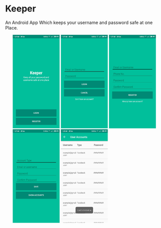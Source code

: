 # Keeper
An Android App Which keeps your username and password safe at one Place.
<ul>
<img src = "https://github.com/meditat/Keeper/blob/master/imagesNotInUse/WhatsApp%20Image%202018-01-28%20at%2011.34.43%20AM.jpeg" width =150 height =300/>
<img src = "https://github.com/meditat/Keeper/blob/master/imagesNotInUse/WhatsApp%20Image%202018-01-28%20at%2011.37.03%20AM%20(1).jpeg" width =150 height =300/>
<img src = "https://github.com/meditat/Keeper/blob/master/imagesNotInUse/WhatsApp%20Image%202018-01-28%20at%2011.34.43%20AM%20(1).jpeg" width =150 height =300/>
<img src = "https://github.com/meditat/Keeper/blob/master/imagesNotInUse/WhatsApp%20Image%202018-01-28%20at%2011.34.43%20AM%20(2).jpeg" width =150 height =300/>
<img src = "https://github.com/meditat/Keeper/blob/master/imagesNotInUse/WhatsApp%20Image%202018-01-28%20at%2011.34.43%20AM%20(3).jpeg" width =150 height =300/>
</ul>

